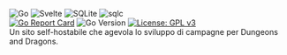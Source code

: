 ![Go](https://img.shields.io/badge/Go-%2300ADD8.svg?&logo=go&logoColor=white)
![Svelte](https://img.shields.io/badge/Svelte-%23f1413d.svg?logo=svelte&logoColor=white)
![SQLite](https://img.shields.io/badge/SQLite-%2307405e.svg?logo=sqlite&logoColor=white)
![sqlc](https://img.shields.io/badge/sqlc-17dae0?logo=sql&logoColor=fff)
<br />
[![Go Report Card](https://goreportcard.com/badge/github.com/MrRainbow0704/DnD)](https://goreportcard.com/report/github.com/MrRainbow0704/DnD)
![Go Version](https://img.shields.io/badge/go%20version-1.24.3-61CFDD.svg?style=flat-round)
[![License: GPL v3](https://img.shields.io/badge/License-GPLv3-blue.svg)](https://www.gnu.org/licenses/gpl-3.0)
<br />
Un sito self-hostabile che agevola lo sviluppo di campagne per Dungeons and Dragons.